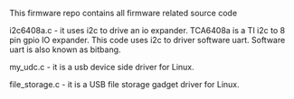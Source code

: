 This firmware repo contains all firmware related source code

i2c6408a.c - it uses i2c to drive an io expander. TCA6408a is a TI i2c to 8 pin gpio IO expander. 
This code uses i2c to driver software uart. Software uart is also known as bitbang.

my_udc.c - it is a usb device side driver for Linux.

file_storage.c - it is a USB file storage gadget driver for Linux.
    
